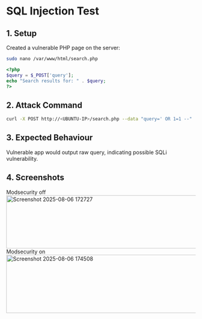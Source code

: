 # SQL Injection Test
## 1. Setup
Created a vulnerable PHP page on the server: <br>
```bash
sudo nano /var/www/html/search.php
```
```php
<?php
$query = $_POST['query'];
echo "Search results for: " . $query;
?>
```
## 2. Attack Command
```bash
curl -X POST http://<UBUNTU-IP>/search.php --data "query=' OR 1=1 --"
```
## 3. Expected Behaviour
Vulnerable app would output raw query, indicating possible SQLi vulnerability. <br>

## 4. Screenshots
Modsecurity off <br> <img width="613" height="141" alt="Screenshot 2025-08-06 172727" src="https://github.com/user-attachments/assets/db9cb2a3-8bb7-4d84-b2af-7d46123a0a87" /> <br>
Modsecurity on <br> <img width="603" height="155" alt="Screenshot 2025-08-06 174508" src="https://github.com/user-attachments/assets/1d86aa13-3ac5-4e75-aaff-583e85ce7d3d" />
